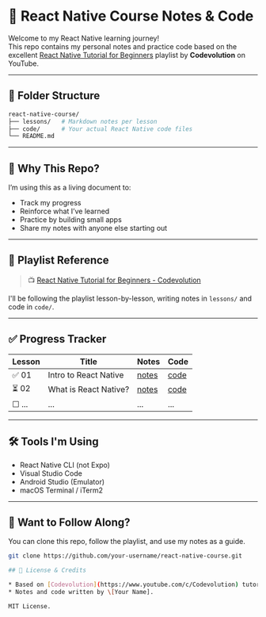 # 📱 React Native Course Notes & Code

Welcome to my React Native learning journey!  
This repo contains my personal notes and practice code based on the excellent [React Native Tutorial for Beginners](https://www.youtube.com/playlist?list=PLC3y8-rFHvwhiQJD1di4eRVN30WWCXkg1) playlist by **Codevolution** on YouTube.

---

## 📂 Folder Structure

```bash
react-native-course/
├── lessons/   # Markdown notes per lesson
├── code/      # Your actual React Native code files
└── README.md
```


---

## 🧠 Why This Repo?

I’m using this as a living document to:
- Track my progress
- Reinforce what I’ve learned
- Practice by building small apps
- Share my notes with anyone else starting out

---

## 🚀 Playlist Reference

> 📺 [React Native Tutorial for Beginners - Codevolution](https://www.youtube.com/playlist?list=PLC3y8-rFHvwhiQJD1di4eRVN30WWCXkg1)

I'll be following the playlist lesson-by-lesson, writing notes in `lessons/` and code in `code/`.

---

## ✅ Progress Tracker

| Lesson | Title                           | Notes        | Code         |
|--------|----------------------------------|--------------|--------------|
| ✅ 01   | Intro to React Native           | [notes](lessons/01-intro.md) | [code](code/01-intro/) |
| ⏳ 02   | What is React Native?           | [notes](lessons/02-react-native.md) | [code](code/02-react-native/) |
| ☐ ...  | ...                              | ...          | ...          |

---

## 🛠️ Tools I'm Using

- React Native CLI (not Expo)
- Visual Studio Code
- Android Studio (Emulator)
- macOS Terminal / iTerm2

---

## 📌 Want to Follow Along?

You can clone this repo, follow the playlist, and use my notes as a guide.

```bash
git clone https://github.com/your-username/react-native-course.git

## 💬 License & Credits

* Based on [Codevolution](https://www.youtube.com/c/Codevolution) tutorials.
* Notes and code written by \[Your Name].

MIT License.